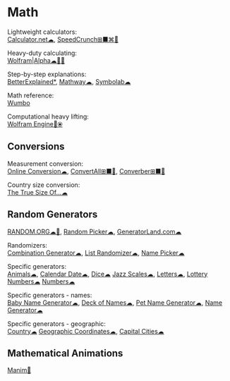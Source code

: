 # Math

Lightweight calculators:  
[Calculator.net☁](https://www.calculator.net/),
[SpeedCrunch⊞■⌘🐧](https://speedcrunch.org/)

Heavy-duty calculating:  
[Wolfram|Alpha☁🍎🤖](https://www.wolframalpha.com/)

Step-by-step explanations:  
[BetterExplained*](https://betterexplained.com/),
[Mathway☁](https://www.mathway.com/),
[Symbolab☁](https://www.symbolab.com/)

Math reference:  
[Wumbo](https://wumbo.net/)

Computational heavy lifting:  
[Wolfram Engine🔌⦿](https://www.wolfram.com/engine/)

## Conversions

Measurement conversion:  
[Online Conversion☁](http://www.onlineconversion.com/),
[ConvertAll⊞■🐧](http://convertall.bellz.org/),
[Converber⊞■🍎](http://www.xyntec.com/converber.htm)

Country size conversion:  
[The True Size Of...☁](https://thetruesize.com/)

## Random Generators

[RANDOM.ORG☁🤖](https://www.random.org/),
[Random Picker☁](https://commentpicker.com/random-picker.php),
[GeneratorLand.com☁](https://www.generatorland.com/)

Randomizers:  
[Combination Generator☁](https://commentpicker.com/combination-generator.php),
[List Randomizer☁](https://commentpicker.com/list-randomizer.php),
[Name Picker☁](https://commentpicker.com/random-name-picker.php)

Specific generators:  
[Animals☁](https://commentpicker.com/random-animal-generator.php),
[Calendar Date☁](https://www.random.org/calendar-dates/),
[Dice☁](https://www.random.org/dice/)
[Jazz Scales☁](https://www.random.org/jazz-scales/),
[Letters☁](https://commentpicker.com/random-letter-generator.php),
[Lottery Numbers☁](https://commentpicker.com/lottery-number-generator.php)
[Numbers☁](https://commentpicker.com/random-number-generator.php)

Specific generators - names:  
[Baby Name Generator☁](https://commentpicker.com/baby-name-generator.php),
[Deck of Names☁](https://deckofnames.com/),
[Pet Name Generator☁](https://commentpicker.com/pet-name-generator.php),
[Name Generator☁](https://commentpicker.com/random-name-generator.php)

Specific generators - geographic:  
[Country☁](https://commentpicker.com/random-country-generator.php)
[Geographic Coordinates☁](https://www.random.org/geographic-coordinates/),
[Capital Cities☁](https://commentpicker.com/random-capital-generator.php)

## Mathematical Animations

[Manim🐍](https://www.manim.community/)
